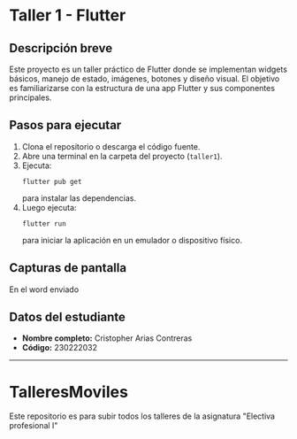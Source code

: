# Taller 1 - Flutter

## Descripción breve
Este proyecto es un taller práctico de Flutter donde se implementan widgets básicos, manejo de estado, imágenes, botones y diseño visual. El objetivo es familiarizarse con la estructura de una app Flutter y sus componentes principales.

## Pasos para ejecutar
1. Clona el repositorio o descarga el código fuente.
2. Abre una terminal en la carpeta del proyecto (`taller1`).
3. Ejecuta:
   ```
   flutter pub get
   ```
   para instalar las dependencias.
4. Luego ejecuta:
   ```
   flutter run
   ```
   para iniciar la aplicación en un emulador o dispositivo físico.

## Capturas de pantalla
En el word enviado

## Datos del estudiante
- **Nombre completo:** Cristopher Arias Contreras
- **Código:** 230222032

---

# TalleresMoviles
Este repositorio es para subir todos los talleres de la asignatura "Electiva profesional I"
